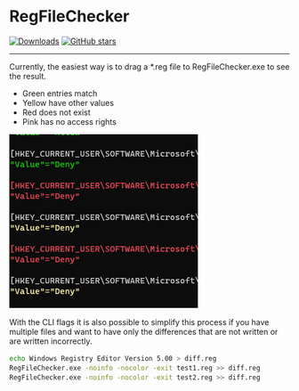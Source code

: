 # RegFileChecker
[![Downloads][1]][2] [![GitHub stars][3]][4]

[1]: https://img.shields.io/github/downloads/spddl/RegFileChecker/total.svg
[2]: https://github.com/spddl/RegFileChecker/releases "Downloads"

[3]: https://img.shields.io/github/stars/spddl/RegFileChecker.svg
[4]: https://github.com/spddl/RegFileChecker/stargazers "GitHub stars"

---
Currently, the easiest way is to drag a *.reg file to RegFileChecker.exe to see the result.

- Green entries match
- Yellow have other values
- Red does not exist
- Pink has no access rights

![example](https://github.com/spddl/RegFileChecker/blob/main/example.png?raw=true)

With the CLI flags it is also possible to simplify this process
if you have multiple files and want to have only the differences that are not written or are written incorrectly.

```sh
echo Windows Registry Editor Version 5.00 > diff.reg
RegFileChecker.exe -noinfo -nocolor -exit test1.reg >> diff.reg
RegFileChecker.exe -noinfo -nocolor -exit test2.reg >> diff.reg
```